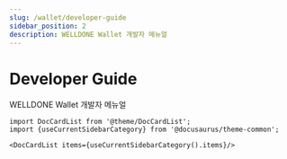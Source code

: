 ```yaml
---
slug: /wallet/developer-guide
sidebar_position: 2
description: WELLDONE Wallet 개발자 메뉴얼
---
```


# Developer Guide

WELLDONE Wallet 개발자 메뉴얼

```mdx-code-block
import DocCardList from '@theme/DocCardList';
import {useCurrentSidebarCategory} from '@docusaurus/theme-common';

<DocCardList items={useCurrentSidebarCategory().items}/>
```
